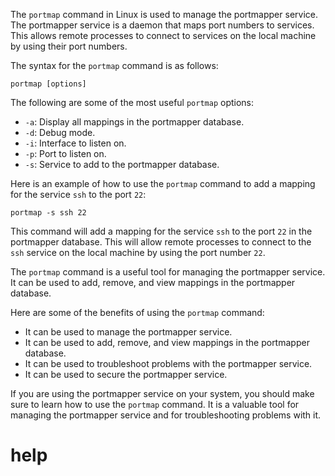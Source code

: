 The `portmap` command in Linux is used to manage the portmapper service. The portmapper service is a daemon that maps port numbers to services. This allows remote processes to connect to services on the local machine by using their port numbers.

The syntax for the `portmap` command is as follows:

```
portmap [options]
```

The following are some of the most useful `portmap` options:

* `-a`: Display all mappings in the portmapper database.
* `-d`: Debug mode.
* `-i`: Interface to listen on.
* `-p`: Port to listen on.
* `-s`: Service to add to the portmapper database.

Here is an example of how to use the `portmap` command to add a mapping for the service `ssh` to the port `22`:

```
portmap -s ssh 22
```

This command will add a mapping for the service `ssh` to the port `22` in the portmapper database. This will allow remote processes to connect to the `ssh` service on the local machine by using the port number `22`.

The `portmap` command is a useful tool for managing the portmapper service. It can be used to add, remove, and view mappings in the portmapper database.

Here are some of the benefits of using the `portmap` command:

* It can be used to manage the portmapper service.
* It can be used to add, remove, and view mappings in the portmapper database.
* It can be used to troubleshoot problems with the portmapper service.
* It can be used to secure the portmapper service.

If you are using the portmapper service on your system, you should make sure to learn how to use the `portmap` command. It is a valuable tool for managing the portmapper service and for troubleshooting problems with it.


# help 

```

```
